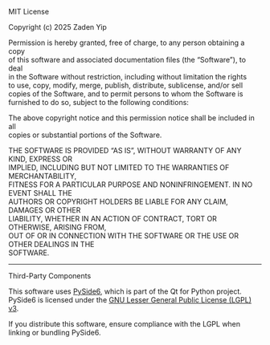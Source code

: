 MIT License

Copyright (c) 2025 Zaden Yip

Permission is hereby granted, free of charge, to any person obtaining a copy  
of this software and associated documentation files (the “Software”), to deal  
in the Software without restriction, including without limitation the rights  
to use, copy, modify, merge, publish, distribute, sublicense, and/or sell  
copies of the Software, and to permit persons to whom the Software is  
furnished to do so, subject to the following conditions:

The above copyright notice and this permission notice shall be included in all  
copies or substantial portions of the Software.

THE SOFTWARE IS PROVIDED “AS IS”, WITHOUT WARRANTY OF ANY KIND, EXPRESS OR  
IMPLIED, INCLUDING BUT NOT LIMITED TO THE WARRANTIES OF MERCHANTABILITY,  
FITNESS FOR A PARTICULAR PURPOSE AND NONINFRINGEMENT. IN NO EVENT SHALL THE  
AUTHORS OR COPYRIGHT HOLDERS BE LIABLE FOR ANY CLAIM, DAMAGES OR OTHER  
LIABILITY, WHETHER IN AN ACTION OF CONTRACT, TORT OR OTHERWISE, ARISING FROM,  
OUT OF OR IN CONNECTION WITH THE SOFTWARE OR THE USE OR OTHER DEALINGS IN THE  
SOFTWARE.

---

Third-Party Components

This software uses [PySide6](https://pypi.org/project/PySide6/), which is part of the Qt for Python project.  
PySide6 is licensed under the [GNU Lesser General Public License (LGPL) v3](https://www.gnu.org/licenses/lgpl-3.0.html).

If you distribute this software, ensure compliance with the LGPL when linking or bundling PySide6.